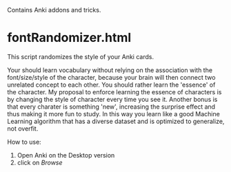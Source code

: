 Contains Anki addons and tricks.

# fontRandomizer.html

This script randomizes the style of your Anki cards.

Your should learn vocabulary without relying on the association with the font/size/style of the character,
because your brain will then connect two unrelated concept to each other. You should rather learn the 'essence' of
the character. My proposal to enforce learning the essence of characters is by changing the style of character
every time you see it. Another bonus is that every charater is something 'new', increasing the surprise effect and thus making it more fun to study.
In this way you learn like a good Machine Learning algorithm that has a diverse dataset and is optimized to generalize, not overfit. 

How to use:

1) Open Anki on the Desktop version
2) click on *Browse* 
